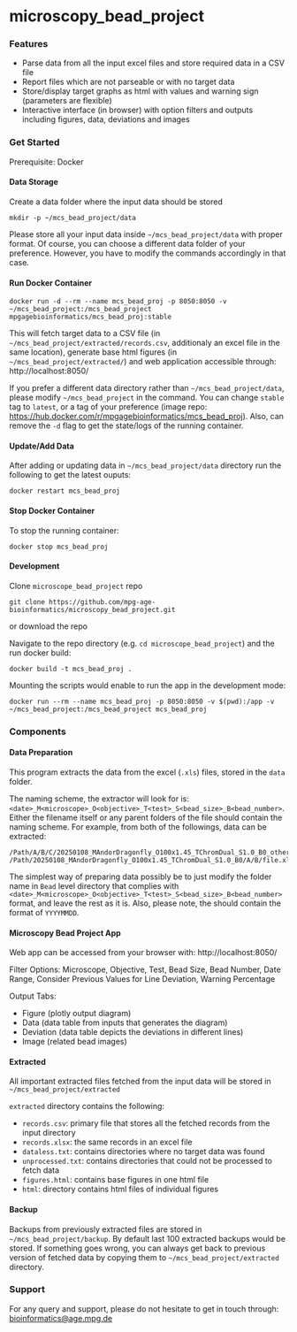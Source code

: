 # microscopy_bead_project

### Features
- Parse data from all the input excel files and store required data in a CSV file
- Report files which are not parseable or with no target data
- Store/display target graphs as html with values and warning sign (parameters are flexible)
- Interactive interface (in browser) with option filters and outputs including figures, data, deviations and images

### Get Started

Prerequisite: Docker

#### Data Storage

Create a data folder where the input data should be stored
```
mkdir -p ~/mcs_bead_project/data
```

Please store all your input data inside `~/mcs_bead_project/data` with proper format. Of course, you can choose a different data folder of your preference. However, you have to modify the commands accordingly in that case.

#### Run Docker Container
```
docker run -d --rm --name mcs_bead_proj -p 8050:8050 -v ~/mcs_bead_project:/mcs_bead_project mpgagebioinformatics/mcs_bead_proj:stable
```
This will fetch target data to a CSV file (in `~/mcs_bead_project/extracted/records.csv`, additionaly an excel file in the same location), generate base html figures (in `~/mcs_bead_project/extracted/`) and web application accessible through: http://localhost:8050/

If you prefer a different data directory rather than `~/mcs_bead_project/data`, please modify `~/mcs_bead_project` in the command.
You can change `stable` tag to `latest`, or a tag of your preference (image repo: https://hub.docker.com/r/mpgagebioinformatics/mcs_bead_proj).
Also, can remove the `-d` flag to get the state/logs of the running container.

#### Update/Add Data

After adding or updating data in `~/mcs_bead_project/data` directory run the following to get the latest ouputs:
```
docker restart mcs_bead_proj
```

#### Stop Docker Container

To stop the running container:
```
docker stop mcs_bead_proj
```

#### Development

Clone `microscope_bead_project` repo
```
git clone https://github.com/mpg-age-bioinformatics/microscopy_bead_project.git
```
or download the repo

Navigate to the repo directory (e.g. `cd microscope_bead_project`) and the run docker build:
```
docker build -t mcs_bead_proj .
```

Mounting the scripts would enable to run the app in the development mode:
```
docker run --rm --name mcs_bead_proj -p 8050:8050 -v $(pwd):/app -v ~/mcs_bead_project:/mcs_bead_project mcs_bead_proj
```

### Components

#### Data Preparation

This program extracts the data from the excel (`.xls`) files, stored in the `data` folder.

The naming scheme, the extractor will look for is: `<date>_M<microscope>_O<objective>_T<test>_S<bead_size>_B<bead_number>`. Either the filename itself or any parent folders of the file should contain the naming scheme. For example, from both of the followings, data can be extracted:
```
/Path/A/B/C/20250108_MAndorDragonfly_O100x1.45_TChromDual_S1.0_B0_other_text.xls
/Path/20250108_MAndorDragonfly_O100x1.45_TChromDual_S1.0_B0/A/B/file.xls
```

The simplest way of preparing data possibly be to just modify the folder name in `Bead` level directory that complies with `<date>_M<microscope>_O<objective>_T<test>_S<bead_size>_B<bead_number>` format, and leave the rest as it is.
Also, please note, the <date> should contain the format of `YYYYMMDD`.

#### Microscopy Bead Project App

Web app can be accessed from your browser with: http://localhost:8050/

Filter Options: Microscope, Objective, Test, Bead Size, Bead Number, Date Range, Consider Previous Values for Line Deviation, Warning Percentage

Output Tabs:
- Figure (plotly output diagram)
- Data (data table from inputs that generates the diagram)
- Deviation (data table depicts the deviations in different lines)
- Image (related bead images)

#### Extracted

All important extracted files fetched from the input data will be stored in `~/mcs_bead_project/extracted`

`extracted` directory contains the following:
- `records.csv`: primary file that stores all the fetched records from the input directory
- `records.xlsx`: the same records in an excel file
- `dataless.txt`: contains directories where no target data was found
- `unprocessed.txt`: contains directories that could not be processed to fetch data
- `figures.html`: contains base figures in one html file
- `html`: directory contains html files of individual figures

#### Backup

Backups from previously extracted files are stored in `~/mcs_bead_project/backup`.
By default last 100 extracted backups would be stored. If something goes wrong, you can always get back to previous version of fetched data by copying them to `~/mcs_bead_project/extracted` directory.

### Support
For any query and support, please do not hesitate to get in touch through: bioinformatics@age.mpg.de





